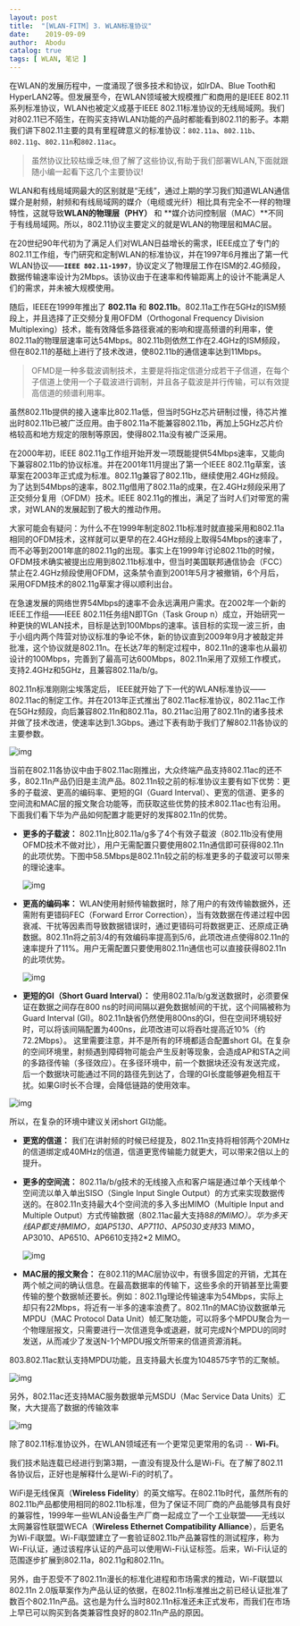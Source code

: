 ```yaml
---
layout: post
title:  "[WLAN-FITM] 3. WLAN标准协议"
date:    2019-09-09
author:  Abodu
catalog: true
tags: [ WLAN, 笔记 ]
---
```


在WLAN的发展历程中，一度涌现了很多技术和协议，如IrDA、Blue Tooth和HyperLAN2等。但发展至今，在WLAN领域被大规模推广和商用的是IEEE 802.11系列标准协议，WLAN也被定义成基于IEEE 802.11标准协议的无线局域网。我们对802.11已不陌生，在购买支持WLAN功能的产品时都能看到802.11的影子。本期我们讲下802.11主要的具有里程碑意义的标准协议：`802.11a`、`802.11b`、`802.11g`、`802.11n`和`802.11ac`。

>虽然协议比较枯燥乏味,但了解了这些协议,有助于我们部署WLAN,下面就跟随小编一起看下这几个主要协议!

WLAN和有线局域网最大的区别就是“无线”，通过上期的学习我们知道WLAN通信媒介是射频，射频和有线局域网的媒介（电缆或光纤）相比具有完全不一样的物理特性，这就导致**WLAN的物理层（PHY）** 和 **媒介访问控制层（MAC）**不同于有线局域网。所以，802.11协议主要定义的就是WLAN的物理层和MAC层。

在20世纪90年代初为了满足人们对WLAN日益增长的需求，IEEE成立了专门的802.11工作组，专门研究和定制WLAN的标准协议，并在1997年6月推出了第一代WLAN协议——**`IEEE 802.11-1997`**，协议定义了物理层工作在ISM的2.4G频段，数据传输速率设计为2Mbps。该协议由于在速率和传输距离上的设计不能满足人们的需求，并未被大规模使用。

随后，IEEE在1999年推出了 **802.11a** 和 **802.11b**。802.11a工作在5GHz的ISM频段上，并且选择了正交频分复用OFDM（Orthogonal Frequency Division Multiplexing）技术，能有效降低多路径衰减的影响和提高频谱的利用率，使802.11a的物理层速率可达54Mbps。802.11b则依然工作在2.4GHz的ISM频段，但在802.11的基础上进行了技术改进，使802.11b的通信速率达到11Mbps。

> OFMD是一种多载波调制技术，主要是将指定信道分成若干子信道，在每个子信道上使用一个子载波进行调制，并且各子载波是并行传输，可以有效提高信道的频谱利用率。

虽然802.11b提供的接入速率比802.11a低，但当时5GHz芯片研制过慢，待芯片推出时802.11b已被广泛应用。由于802.11a不能兼容802.11b，再加上5GHz芯片价格较高和地方规定的限制等原因，使得802.11a没有被广泛采用。

在2000年初，IEEE 802.11g工作组开始开发一项既能提供54Mbps速率，又能向下兼容802.11b的协议标准。并在2001年11月提出了第一个IEEE 802.11g草案，该草案在2003年正式成为标准。802.11g兼容了802.11b，继续使用2.4GHz频段。为了达到54Mbps的速率，802.11g借用了802.11a的成果，在2.4GHz频段采用了正交频分复用（OFDM）技术。IEEE 802.11g的推出，满足了当时人们对带宽的需求，对WLAN的发展起到了极大的推动作用。

大家可能会有疑问：为什么不在1999年制定802.11b标准时就直接采用和802.11a相同的OFDM技术，这样就可以更早的在2.4GHz频段上取得54Mbps的速率了，而不必等到2001年底的802.11g的出现。事实上在1999年讨论802.11b的时候，OFDM技术确实被提出应用到802.11b标准中，但当时美国联邦通信协会（FCC）禁止在2.4GHz频段使用OFDM，这条禁令直到2001年5月才被撤销，6个月后，采用OFDM技术的802.11g草案才得以顺利出台。

在急速发展的网络世界54Mbps的速率不会永远满用户需求。在2002年一个新的IEEE工作组——IEEE 802.11任务组N即TGn（Task Group n）成立，开始研究一种更快的WLAN技术，目标是达到100Mbps的速率。该目标的实现一波三折，由于小组内两个阵营对协议标准的争论不休，新的协议直到2009年9月才被敲定并批准，这个协议就是802.11n。在长达7年的制定过程中，802.11n的速率也从最初设计的100Mbps，完善到了最高可达600Mbps，802.11n采用了双频工作模式，支持2.4GHz和5GHz，且兼容802.11a/b/g。

802.11n标准刚刚尘埃落定后， IEEE就开始了下一代的WLAN标准协议——802.11ac的制定工作。并在2013年正式推出了802.11ac标准协议，802.11ac工作在5GHz频段，向后兼容802.11n和802.11a，80.211ac沿用了802.11n的诸多技术并做了技术改进，使速率达到1.3Gbps。通过下表有助于我们了解802.11各协议的主要参数。

 ![img](/img/in-post/wlan_fitm/539fb619c9a0c.png)

当前在802.11各协议中由于802.11ac刚推出，大众终端产品支持802.11ac的还不多，802.11n产品仍旧是主流产品。802.11n较之前的标准协议主要有如下优势：更多的子载波、更高的编码率、更短的GI（Guard Interval）、更宽的信道、更多的空间流和MAC层的报文聚合功能等，而获取这些优势的技术802.11ac也有沿用。下面我们看下华为产品如何配置才能更好的发挥802.11n的优势。

- **更多的子载波：** 802.11n比802.11a/g多了4个有效子载波（802.11b没有使用OFMD技术不做对比），用户无需配置只要使用802.11n通信即可获得802.11n的此项优势。下图中58.5Mbps是802.11n较之前的标准更多的子载波可以带来的理论速率。

   ![img](/img/in-post/wlan_fitm/539fb64a57eeb.PNG)

- **更高的编码率：** WLAN使用射频传输数据时，除了用户的有效传输数据外，还需附有更错码FEC（Forward Error Correction），当有效数据在传递过程中因衰减、干扰等因素而导致数据错误时，通过更错码可将数据更正、还原成正确数据。802.11n将之前3/4的有效编码率提高到5/6，此项改进点使得802.11n的速率提升了11%。用户无需配置只要使用802.11n通信也可以直接获得802.11n的此项优势。

   ![img](/img/in-post/wlan_fitm/539fb65cf38ad.png)

- **更短的GI（Short Guard Interval）：** 使用802.11a/b/g发送数据时，必须要保证在数据之间存在800 ns的时间间隔以避免数据帧间的干扰，这个间隔被称为Guard Interval (GI)。802.11n缺省仍然使用800ns的GI，但在空间环境较好时，可以将该间隔配置为400ns，此项改进可以将吞吐提高近10%（约72.2Mbps）。 这里需要注意，并不是所有的环境都适合配置short GI。在复杂的空间环境里，射频遇到障碍物可能会产生反射等现象，会造成AP和STA之间的多路径传输（多径效应）。在多径环境中，前一个数据块还没有发送完成，后一个数据块可能通过不同的路径先到达了，合理的GI长度能够避免相互干扰。如果GI时长不合理，会降低链路的使用效率。

 ![img](/img/in-post/wlan_fitm/539fb671805dd.PNG)

所以，在复杂的环境中建议关闭short GI功能。

- **更宽的信道：** 我们在讲射频的时候已经提及，802.11n支持将相邻两个20MHz的信道绑定成40MHz的信道，信道更宽传输能力就更大，可以带来2倍以上的提升。

- **更多的空间流：** 802.11a/b/g技术的无线接入点和客户端是通过单个天线单个空间流以单入单出SISO（Single Input Single Output）的方式来实现数据传送的。在802.11n支持最大4个空间流的多入多出MIMO（Multiple Input and Multiple Output）方式传输数据（802.11ac最大支持8*8的MIMO）。华为多天线AP都支持MIMO，如AP5130、AP7110、AP5030支持3*3 MIMO，AP3010、AP6510、AP6610支持2*2 MIMO。

  ![img](/img/in-post/wlan_fitm/539fb6863dc09.png)

- **MAC层的报文聚合：** 在802.11的MAC层协议中，有很多固定的开销，尤其在两个帧之间的确认信息。在最高数据率的传输下，这些多余的开销甚至比需要传输的整个数据帧还要长。例如：802.11g理论传输速率为54Mbps，实际上却只有22Mbps，将近有一半多的速率浪费了。802.11n的MAC协议数据单元MPDU（MAC Protocol Data Unit）帧汇聚功能，可以将多个MPDU聚合为一个物理层报文，只需要进行一次信道竞争或退避，就可完成N个MPDU的同时发送，从而减少了发送N-1个MPDU报文所带来的信道资源消耗。

803.802.11ac默认支持MPDU功能，且支持最大长度为1048575字节的汇聚帧。

  ![img](/img/in-post/wlan_fitm/539fb6975c122.PNG)

另外，802.11ac还支持MAC服务数据单元MSDU（Mac Service Data Units）汇聚，大大提高了数据的传输效率

  ![img](/img/in-post/wlan_fitm/539fb6a5e377b.PNG)

除了802.11标准协议外，在WLAN领域还有一个更常见更常用的名词 `--` **Wi-Fi**。

我们技术贴连载已经进行到第3期，一直没有提及什么是Wi-Fi。在了解了802.11各协议后，正好也是解释什么是Wi-Fi的时机了。

WiFi是无线保真（**Wireless Fidelity**）的英文缩写。在802.11b时代，虽然所有的802.11b产品都使用相同的802.11b标准，但为了保证不同厂商的产品能够具有良好的兼容性，1999年一些WLAN设备生产厂商一起成立了一个工业联盟——无线以太网兼容性联盟WECA（**Wireless Ethernet Compatibility Alliance**），后更名为Wi-Fi联盟。Wi-Fi联盟建立了一套验证802.11b产品兼容性的测试程序，称为Wi-Fi认证，通过该程序认证的产品可以使用Wi-Fi认证标签。后来，Wi-Fi认证的范围逐步扩展到802.11a，802.11g和802.11n。

另外，由于忍受不了802.11n漫长的标准化进程和市场需求的推动，Wi-Fi联盟以802.11n 2.0版草案作为产品认证的依据，在802.11n标准推出之前已经认证批准了数百个802.11n产品。这也是为什么当时802.11n标准还未正式发布，而我们在市场上早已可以购买到各类兼容性良好的802.11n产品的原因。
